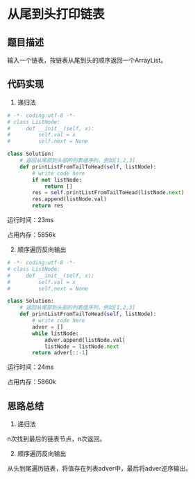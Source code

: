 # 从尾到头打印链表


## 题目描述

输入一个链表，按链表从尾到头的顺序返回一个ArrayList。


## 代码实现

1. 递归法
```python
# -*- coding:utf-8 -*-
# class ListNode:
#     def __init__(self, x):
#         self.val = x
#         self.next = None

class Solution:
    # 返回从尾部到头部的列表值序列，例如[1,2,3]
    def printListFromTailToHead(self, listNode):
        # write code here
        if not listNode: 
            return [] 
        res = self.printListFromTailToHead(listNode.next) 
        res.append(listNode.val) 
        return res
```
运行时间：23ms

占用内存：5856k

2. 顺序遍历反向输出
```python
# -*- coding:utf-8 -*-
# class ListNode:
#     def __init__(self, x):
#         self.val = x
#         self.next = None

class Solution:
    # 返回从尾部到头部的列表值序列，例如[1,2,3]
    def printListFromTailToHead(self, listNode):
        # write code here
        adver = []
        while listNode:
            adver.append(listNode.val)
            listNode = listNode.next
        return adver[::-1]
```
运行时间：24ms

占用内存：5860k


## 思路总结

1. 递归法

n次找到最后的链表节点，n次返回。

2. 顺序遍历反向输出

从头到尾遍历链表，将值存在列表adver中，最后将adver逆序输出。